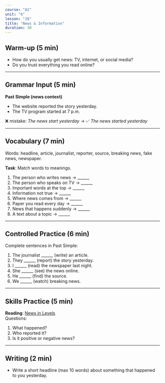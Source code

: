 ```yaml
---
course: "A2"
unit: "6"
lesson: "28"
title: "News & Information"
duration: 30
---
```


## Warm-up (5 min)
- How do you usually get news: TV, internet, or social media?  
- Do you trust everything you read online?

---

## Grammar Input (5 min)
**Past Simple (news context)**  
- The website reported the story yesterday.  
- The TV program started at 7 p.m.  

❌ mistake: *The news start yesterday* → ✅ *The news started yesterday*

---

## Vocabulary (7 min)
Words: headline, article, journalist, reporter, source, breaking news, fake news, newspaper.  

**Task**: Match words to meanings.  
1. The person who writes news → ______  
2. The person who speaks on TV → ______  
3. Important words at the top → ______  
4. Information not true → ______  
5. Where news comes from → ______  
6. Paper you read every day → ______  
7. News that happens suddenly → ______  
8. A text about a topic → ______  

---

## Controlled Practice (6 min)
Complete sentences in Past Simple:  
1. The journalist ______ (write) an article.  
2. They ______ (report) the story yesterday.  
3. I ______ (read) the newspaper last night.  
4. She ______ (see) the news online.  
5. He ______ (find) the source.  
6. We ______ (watch) breaking news.  

---

## Skills Practice (5 min)
**Reading**: [News in Levels](https://www.newsinlevels.com)  
Questions:  
1. What happened?  
2. Who reported it?  
3. Is it positive or negative news?  

---

## Writing (2 min)
- Write a short headline (max 10 words) about something that happened to you yesterday.
